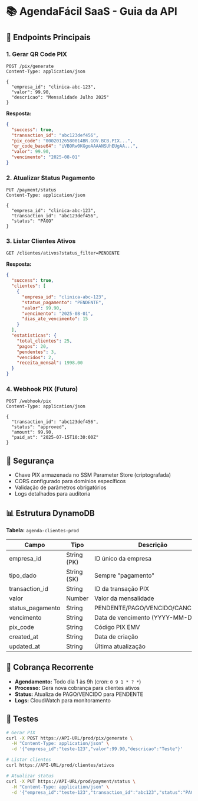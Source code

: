 # 📚 AgendaFácil SaaS - Guia da API

## 🎯 Endpoints Principais

### 1. Gerar QR Code PIX
```http
POST /pix/generate
Content-Type: application/json

{
  "empresa_id": "clinica-abc-123",
  "valor": 99.90,
  "descricao": "Mensalidade Julho 2025"
}
```

**Resposta:**
```json
{
  "success": true,
  "transaction_id": "abc123def456",
  "pix_code": "00020126580014BR.GOV.BCB.PIX...",
  "qr_code_base64": "iVBORw0KGgoAAAANSUhEUgAA...",
  "valor": 99.90,
  "vencimento": "2025-08-01"
}
```

### 2. Atualizar Status Pagamento
```http
PUT /payment/status
Content-Type: application/json

{
  "empresa_id": "clinica-abc-123",
  "transaction_id": "abc123def456",
  "status": "PAGO"
}
```

### 3. Listar Clientes Ativos
```http
GET /clientes/ativos?status_filter=PENDENTE
```

**Resposta:**
```json
{
  "success": true,
  "clientes": [
    {
      "empresa_id": "clinica-abc-123",
      "status_pagamento": "PENDENTE",
      "valor": 99.90,
      "vencimento": "2025-08-01",
      "dias_ate_vencimento": 15
    }
  ],
  "estatisticas": {
    "total_clientes": 25,
    "pagos": 20,
    "pendentes": 3,
    "vencidos": 2,
    "receita_mensal": 1998.00
  }
}
```

### 4. Webhook PIX (Futuro)
```http
POST /webhook/pix
Content-Type: application/json

{
  "transaction_id": "abc123def456",
  "status": "approved",
  "amount": 99.90,
  "paid_at": "2025-07-15T10:30:00Z"
}
```

## 🔐 Segurança

- Chave PIX armazenada no SSM Parameter Store (criptografada)
- CORS configurado para domínios específicos
- Validação de parâmetros obrigatórios
- Logs detalhados para auditoria

## 📊 Estrutura DynamoDB

**Tabela:** `agenda-clientes-prod`

| Campo | Tipo | Descrição |
|-------|------|-----------|
| empresa_id | String (PK) | ID único da empresa |
| tipo_dado | String (SK) | Sempre "pagamento" |
| transaction_id | String | ID da transação PIX |
| valor | Number | Valor da mensalidade |
| status_pagamento | String | PENDENTE/PAGO/VENCIDO/CANCELADO |
| vencimento | String | Data de vencimento (YYYY-MM-DD) |
| pix_code | String | Código PIX EMV |
| created_at | String | Data de criação |
| updated_at | String | Última atualização |

## 🔄 Cobrança Recorrente

- **Agendamento:** Todo dia 1 às 9h (cron: `0 9 1 * ? *`)
- **Processo:** Gera nova cobrança para clientes ativos
- **Status:** Atualiza de PAGO/VENCIDO para PENDENTE
- **Logs:** CloudWatch para monitoramento

## 🧪 Testes

```bash
# Gerar PIX
curl -X POST https://API-URL/prod/pix/generate \
  -H "Content-Type: application/json" \
  -d '{"empresa_id":"teste-123","valor":99.90,"descricao":"Teste"}'

# Listar clientes
curl https://API-URL/prod/clientes/ativos

# Atualizar status
curl -X PUT https://API-URL/prod/payment/status \
  -H "Content-Type: application/json" \
  -d '{"empresa_id":"teste-123","transaction_id":"abc123","status":"PAGO"}'
```